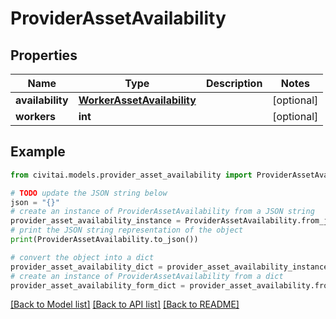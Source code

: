 # ProviderAssetAvailability


## Properties

Name | Type | Description | Notes
------------ | ------------- | ------------- | -------------
**availability** | [**WorkerAssetAvailability**](WorkerAssetAvailability.md) |  | [optional] 
**workers** | **int** |  | [optional] 

## Example

```python
from civitai.models.provider_asset_availability import ProviderAssetAvailability

# TODO update the JSON string below
json = "{}"
# create an instance of ProviderAssetAvailability from a JSON string
provider_asset_availability_instance = ProviderAssetAvailability.from_json(json)
# print the JSON string representation of the object
print(ProviderAssetAvailability.to_json())

# convert the object into a dict
provider_asset_availability_dict = provider_asset_availability_instance.to_dict()
# create an instance of ProviderAssetAvailability from a dict
provider_asset_availability_form_dict = provider_asset_availability.from_dict(provider_asset_availability_dict)
```
[[Back to Model list]](../README.md#documentation-for-models) [[Back to API list]](../README.md#documentation-for-api-endpoints) [[Back to README]](../README.md)


